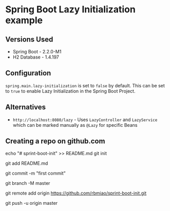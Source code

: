 # Spring Boot Lazy Initialization example

## Versions Used
- Spring Boot - 2.2.0-M1
- H2 Database - 1.4.197

## Configuration
`spring.main.lazy-initialization` is set to `false` by default. This can be set to `true` to enable Lazy Initialization in the Spring Boot Project.

## Alternatives
- `http://localhost:8080/lazy` - Uses `LazyController` and `LazyService` which can be marked manually as `@Lazy` for specific Beans

## Creating a repo on github.com
echo "# sprint-boot-init" >> README.md
git init

git add README.md

git commit -m "first commit"

git branch -M master

git remote add origin https://github.com/rbmiao/sprint-boot-init.git

git push -u origin master
